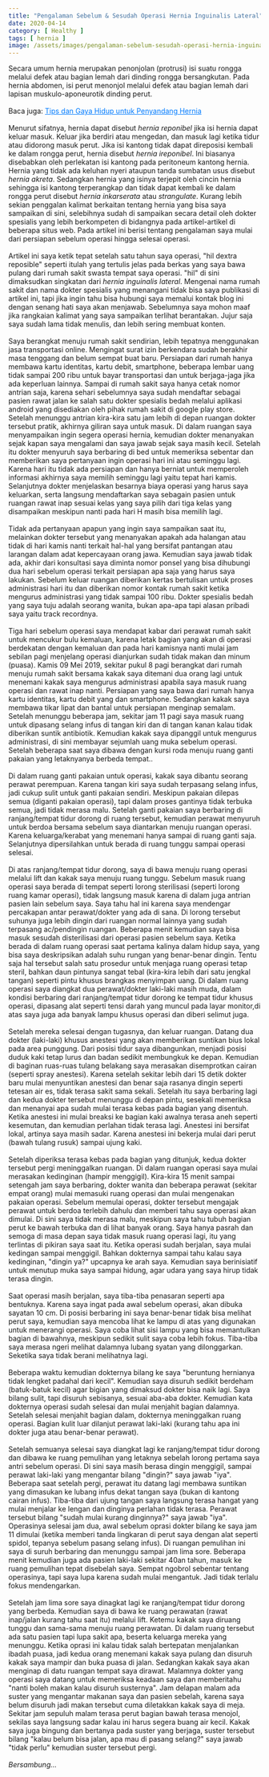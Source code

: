 ```yaml
---
title: "Pengalaman Sebelum & Sesudah Operasi Hernia Inguinalis Lateral"
date: 2020-04-14
category: [ Healthy ]
tags: [ hernia ]
image: /assets/images/pengalaman-sebelum-sesudah-operasi-hernia-inguinalis-lateral.jpg
---
```

Secara umum hernia merupakan penonjolan (protrusi) isi suatu rongga melalui defek atau bagian lemah dari dinding rongga bersangkutan. Pada hernia abdomen, isi perut menonjol melalui defek atau bagian lemah dari lapisan muskulo-aponeurotik dinding perut.<br />
<br />
Baca juga: <a href="https://blog.mohamadrido.com/tips-dan-gaya-gidup-untuk-penyandang-hernia" style="color:#007bff;">Tips dan Gaya Hidup untuk Penyandang Hernia</a><br />
<br />
Menurut sifatnya, hernia dapat disebut <i>hernia reponibel</i> jika isi hernia dapat keluar masuk. Keluar jika berdiri atau mengedan, dan masuk lagi ketika tidur atau didorong masuk perut. Jika isi kantong tidak dapat direposisi kembali ke dalam rongga perut, hernia disebut <i>hernia ireponibel</i>. Ini biasanya disebabkan oleh perlekatan isi kantong pada peritoneum kantong hernia. Hernia yang tidak ada keluhan nyeri ataupun tanda sumbatan usus disebut <i>hernia akreta</i>. Sedangkan hernia yang isinya terjepit oleh cincin hernia sehingga isi kantong terperangkap dan tidak dapat kembali ke dalam rongga perut disebut <i>hernia inkarserata</i> atau <i>strangulate</i>. Kurang lebih sekian penggalan kalimat berkaitan tentang hernia yang bisa saya sampaikan di sini, selebihnya sudah di sampaikan secara detail oleh dokter spesialis yang lebih berkompeten di bidangnya pada artikel-artikel di beberapa situs web. Pada artikel ini berisi tentang pengalaman saya mulai dari persiapan sebelum operasi hingga selesai operasi.<br />
<br />
Artikel ini saya ketik tepat setelah satu tahun saya operasi, "hil dextra reposible" seperti itulah yang tertulis jelas pada berkas yang saya bawa pulang dari rumah sakit swasta tempat saya operasi. "hil" di sini dimaksudkan singkatan dari <i>hernia inguinalis lateral</i>. Mengenai nama rumah sakit dan nama dokter spesialis yang menangani tidak bisa saya publikasi di artikel ini, tapi jika ingin tahu bisa hubungi saya memalui kontak blog ini dengan senang hati saya akan menjawab. Sebelumnya saya mohon maaf jika rangkaian kalimat yang saya sampaikan terlihat berantakan. Jujur saja saya sudah lama tidak menulis, dan lebih sering membuat konten.<br />
<br />
Saya berangkat menuju rumah sakit sendirian, lebih tepatnya menggunakan jasa transportasi online. Mengingat surat izin berkendara sudah berakhir masa tenggang dan belum sempat buat baru. Persiapan dari rumah hanya membawa kartu identitas, kartu debit, smartphone, beberapa lembar uang tidak sampai 200 ribu untuk bayar transportasi dan untuk berjaga-jaga jika ada keperluan lainnya. Sampai di rumah sakit saya hanya cetak nomor antrian saja, karena sehari sebelumnya saya sudah mendaftar sebagai pasien rawat jalan ke salah satu dokter spesialis bedah melalui aplikasi android yang disediakan oleh pihak rumah sakit di google play store. Setelah menunggu antrian kira-kira satu jam lebih di depan ruangan dokter tersebut pratik, akhirnya giliran saya untuk masuk. Di dalam ruangan saya menyampaikan ingin segera operasi hernia, kemudian dokter menanyakan sejak kapan saya mengalami dan saya jawab sejak saya masih kecil. Setelah itu dokter menyuruh saya berbaring di bed untuk memeriksa sebentar dan memberikan saya pertanyaan ingin operasi hari ini atau seminggu lagi. Karena hari itu tidak ada persiapan dan hanya berniat untuk memperoleh informasi akhirnya saya memilih seminggu lagi yaitu tepat hari kamis. Selanjutnya dokter menjelaskan besarnya biaya operasi yang harus saya keluarkan, serta langsung mendaftarkan saya sebagain pasien untuk ruangan rawat inap sesuai kelas yang saya pilih dari tiga kelas yang disampaikan meskipun nanti pada hari H masih bisa memilih lagi.<br />
<br />
Tidak ada pertanyaan apapun yang ingin saya sampaikan saat itu, melainkan dokter tersebut yang menanyakan apakah ada halangan atau tidak di hari kamis nanti terkait hal-hal yang bersifat pantangan atau larangan dalam adat kepercayaan orang jawa. Kemudian saya jawab tidak ada, akhir dari konsultasi saya diminta nomor ponsel yang bisa dihubungi dua hari sebelum operasi terkait persiapan apa saja yang harus saya lakukan. Sebelum keluar ruangan diberikan kertas bertulisan untuk proses administrasi hari itu dan diberikan nomor kontak rumah sakit ketika mengurus administrasi yang tidak sampai 100 ribu. Dokter spesialis bedah yang saya tuju adalah seorang wanita, bukan apa-apa tapi alasan pribadi saya yaitu track recordnya.<br />
<br />
Tiga hari sebelum operasi saya mendapat kabar dari perawat rumah sakit untuk mencukur bulu kemaluan, karena letak bagian yang akan di operasi berdekatan dengan kemaluan dan pada hari kamisnya nanti mulai jam sebilan pagi menjelang operasi dianjurkan sudah tidak makan dan minum (puasa). Kamis 09 Mei 2019, sekitar pukul 8 pagi berangkat dari rumah menuju rumah sakit bersama kakak saya ditemani dua orang lagi untuk menemani kakak saya mengurus administrasi apabila saya masuk ruang operasi dan rawat inap nanti. Persiapan yang saya bawa dari rumah hanya kartu identitas, kartu debit yang dan smartphone. Sedangkan kakak saya membawa tikar lipat dan bantal untuk persiapan menginap semalam. Setelah menunggu beberapa jam, sekitar jam 11 pagi saya masuk ruang untuk dipasang selang infus di tangan kiri dan di tangan kanan kalau tidak diberikan suntik antibiotik. Kemudian kakak saya dipanggil untuk mengurus administrasi, di sini membayar sejumlah uang muka sebelum operasi. Setelah beberapa saat saya dibawa dengan kursi roda menuju ruang ganti pakaian yang letaknyanya berbeda tempat..<br/>
<br/>
Di dalam ruang ganti pakaian untuk operasi, kakak saya dibantu seorang perawat perempuan. Karena tangan kiri saya sudah terpasang selang infus, jadi cukup sulit untuk ganti pakaian sendiri. Meskipun pakaian dilepas semua (diganti pakaian operasi), tapi dalam proses gantinya tidak terbuka semua, jadi tidak merasa malu. Setelah ganti pakaian saya berbaring di ranjang/tempat tidur dorong di ruang tersebut, kemudian perawat menyuruh untuk berdoa bersama sebelum saya diantarkan menuju ruangan operasi. Karena keluarga/kerabat yang menemani hanya sampai di ruang ganti saja. Selanjutnya dipersilahkan untuk berada di ruang tunggu sampai operasi selesai.<br />
<br />
Di atas ranjang/tempat tidur dorong, saya di bawa menuju ruang operasi melalui lift dan kakak saya menuju ruang tunggu. Sebelum masuk ruang operasi saya berada di tempat seperti lorong sterilisasi (seperti lorong ruang kamar operasi), tidak langsung masuk karena di dalam juga antrian pasien lain sebelum saya. Saya tahu hal ini karena saya mendengar percakapan antar perawat/dokter yang ada di sana. Di lorong tersebut suhunya juga lebih dingin dari ruangan normal lainnya yang sudah terpasang ac/pendingin ruangan. Beberapa menit kemudian saya bisa masuk sesudah disterilisasi dari operasi pasien sebelum saya. Ketika berada di dalam ruang operasi saat pertama kalinya dalam hidup saya, yang bisa saya deskripsikan adalah suhu rungan yang benar-benar dingin. Tentu saja hal tersebut salah satu prosedur untuk menjaga ruang operasi tetap steril, bahkan daun pintunya sangat tebal (kira-kira lebih dari satu jengkal tangan) seperti pintu khusus brangkas menyimpan uang. Di dalam ruang operasi saya diangkat dua perawat/dokter laki-laki masih muda, dalam kondisi berbaring dari ranjang/tempat tidur dorong ke tempat tidur khusus operasi, dipasang alat seperti tensi darah yang muncul pada layar monitor,di atas saya juga ada banyak lampu khusus operasi dan diberi selimut juga.<br />
<br />
Setelah mereka selesai dengan tugasnya, dan keluar ruangan. Datang dua dokter (laki-laki) khusus anestesi yang akan memberikan suntikan bius lokal pada area punggung. Dari posisi tidur saya dibangunkan, menjadi posisi duduk kaki tetap lurus dan badan sedikit membungkuk ke depan. Kemudian di baginan ruas-ruas tulang belakang saya merasakan disemprotkan cairan (seperti spray anestesi). Karena setelah sekitar lebih dari 15 detik dokter baru mulai menyuntikan anestesi dan benar saja rasanya dingin seperti tetesan air es, tidak terasa sakit sama sekali. Setelah itu saya berbaring lagi dan kedua dokter tersebut menunggu di depan pintu, sesekali memeriksa dan menanyai apa sudah mulai terasa kebas pada bagian yang disentuh. Ketika anestesi ini mulai breaksi ke bagian kaki awalnya terasa aneh seperti kesemutan, dan kemudian perlahan tidak terasa lagi. Anestesi ini bersifat lokal, artinya saya masih sadar. Karena anestesi ini bekerja mulai dari perut (bawah tulang rusuk) sampai ujung kaki.<br />
<br />
Setelah diperiksa terasa kebas pada bagian yang ditunjuk, kedua dokter tersebut pergi meninggalkan ruangan. Di dalam ruangan operasi saya mulai merasakan kedinginan (hampir menggigil). Kira-kira 15 menit sampai setengah jam saya berbaring, dokter wanita dan beberapa perawat (sekitar empat orang) mulai memasuki ruang operasi dan mulai mengenakan pakaian operasi. Sebelum memulai operasi, dokter tersebut mengajak perawat untuk berdoa terlebih dahulu dan memberi tahu saya operasi akan dimulai. Di sini saya tidak merasa malu, meskipun saya tahu tubuh bagian perut ke bawah terbuka dan di lihat banyak orang. Saya hanya pasrah dan semoga di masa depan saya tidak masuk ruang operasi lagi, itu yang terlintas di pikiran saya saat itu. Ketika operasi sudah berjalan, saya mulai kedingan sampai menggigil. Bahkan dokternya sampai tahu kalau saya kedinginan, "dingin ya?" upcapnya ke arah saya. Kemudian saya berinisiatif untuk menutup muka saya sampai hidung, agar udara yang saya hirup tidak terasa dingin.<br />
<br />
Saat operasi masih berjalan, saya tiba-tiba penasaran seperti apa bentuknya. Karena saya ingat pada awal sebelum operasi, akan dibuka sayatan 10 cm. Di posisi berbaring ini saya benar-benar tidak bisa melihat perut saya, kemudian saya mencoba lihat ke lampu di atas yang digunakan untuk menerangi operasi. Saya coba lihat sisi lampu yang bisa memantulkan bagian di bawahnya, meskipun sedikit sulit saya coba lebih fokus. Tiba-tiba saya merasa ngeri melihat dalamnya lubang syatan yang dilonggarkan. Seketika saya tidak berani melihatnya lagi.<br /> 
<br /> 
Beberapa waktu kemudian dokternya bilang ke saya "beruntung hernianya tidak lengket padahal dari kecil". Kemudian saya disuruh sedikit berdeham (batuk-batuk kecil) agar bigian yang dimaksud dokter bisa naik lagi. Saya bilang sulit, tapi disuruh sebisanya, sesuai aba-aba dokter. Kemudian kata dokternya operasi sudah selesai dan mulai menjahit bagian dalamnya. Setelah selesai menjahit bagian dalam, dokternya meninggalkan ruang operasi. Bagian kulit luar dilanjut perawat laki-laki (kurang tahu apa ini dokter juga atau benar-benar perawat).<br /> 
<br />
Setelah semuanya selesai saya diangkat lagi ke ranjang/tempat tidur dorong dan dibawa ke ruang pemulihan yang letaknya sebelah lorong pertama saya antri sebelum operasi. Di sini saya masih berasa dingin menggigil, sampai perawat laki-laki yang mengantar bilang "dingin?" saya jawab "iya". Beberapa saat setelah pergi, perawat itu datang lagi membawa suntikan yang dimasukan ke lubang infus dekat tangan saya (bukan di kantong cairan infus). Tiba-tiba dari ujung tangan saya langsung terasa hangat yang mulai menjalar ke lengan dan dinginya perlahan tidak terasa. Perawat tersebut bilang "sudah mulai kurang dinginnya?" saya jawab "iya". Operasinya selesai jam dua, awal sebelum oprasi dokter bilang ke saya jam 11 dimulai (ketika memberi tanda lingkaran di perut saya dengan alat seperti spidol, tepanya sebelum pasang selang infus). Di ruangan pemulihan ini saya di suruh berbaring dan menunggu  sampai jam lima sore. Beberapa menit kemudian juga ada pasien laki-laki sekitar 40an tahun, masuk ke ruang pemulihan tepat disebelah saya. Sempat ngobrol sebentar tentang operasinya, tapi saya lupa karena sudah mulai mengantuk. Jadi tidak terlalu fokus mendengarkan.<br />
<br />
Setelah jam lima sore saya dinagkat lagi ke ranjang/tempat tidur dorong yang berbeda. Kemudian saya di bawa ke ruang perawatan (rawat inap/jalan kurang tahu saat itu) melalui lift. Ketemu kakak saya diruang tunggu dan sama-sama menuju ruang perawatan. Di dalam ruang tersebut ada satu pasien tapi lupa sakit apa, beserta keluarga mereka yang menunggu. Ketika oprasi ini kalau tidak salah bertepatan menjalankan ibadah puasa, jadi kedua orang menemani kakak saya pulang dan disuruh kakak saya mampir dan buka puasa di jalan. Sedangkan kakak saya akan menginap di datu ruangan tempat saya dirawat. Malamnya dokter yang operasi saya datang untuk memeriksa keadaan saya dan memberitahu "nanti boleh makan kalau disuruh susternya". Jam delapan malam ada suster yang mengantar makanan saya dan pasien sebelah, karena saya belum disuruh jadi makan tersebut cuma diletakkan kakak saya di meja. Sekitar jam sepuluh malam terasa perut bagian bawah terasa menojol, sekilas saya langsung sadar kalau ini harus segera buang air kecil. Kakak saya juga bingung dan bertanya pada suster yang berjaga, suster tersebut bilang "kalau belum bisa jalan, apa mau di pasang selang?" saya jawab "tidak perlu" kemudian suster tersebut pergi.<br />
<br />
<i>Bersambung...</i>

